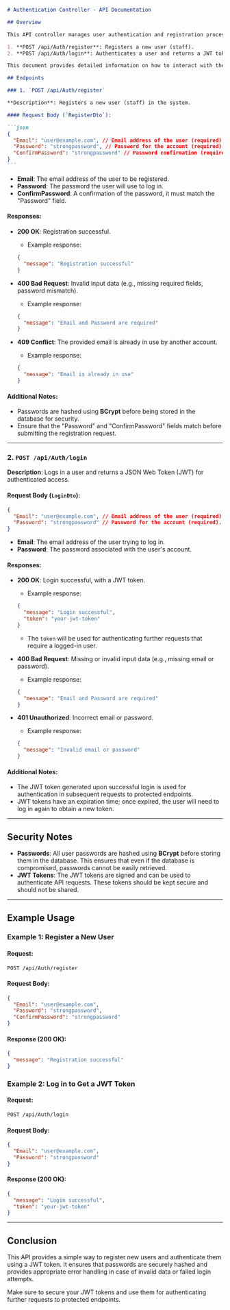 ````markdown
# Authentication Controller - API Documentation

## Overview

This API controller manages user authentication and registration processes. It exposes two key endpoints:

1. **POST /api/Auth/register**: Registers a new user (staff).
2. **POST /api/Auth/login**: Authenticates a user and returns a JWT token.

This document provides detailed information on how to interact with these endpoints, including the request body, possible responses, and additional notes about how passwords are handled.

## Endpoints

### 1. `POST /api/Auth/register`

**Description**: Registers a new user (staff) in the system.

#### Request Body (`RegisterDto`):

```json
{
  "Email": "user@example.com", // Email address of the user (required).
  "Password": "strongpassword", // Password for the account (required).
  "ConfirmPassword": "strongpassword" // Password confirmation (required).
}
```
````

- **Email**: The email address of the user to be registered.
- **Password**: The password the user will use to log in.
- **ConfirmPassword**: A confirmation of the password, it must match the "Password" field.

#### Responses:

- **200 OK**: Registration successful.

  - Example response:

  ```json
  {
    "message": "Registration successful"
  }
  ```

- **400 Bad Request**: Invalid input data (e.g., missing required fields, password mismatch).

  - Example response:

  ```json
  {
    "message": "Email and Password are required"
  }
  ```

- **409 Conflict**: The provided email is already in use by another account.
  - Example response:
  ```json
  {
    "message": "Email is already in use"
  }
  ```

#### Additional Notes:

- Passwords are hashed using **BCrypt** before being stored in the database for security.
- Ensure that the "Password" and "ConfirmPassword" fields match before submitting the registration request.

---

### 2. `POST /api/Auth/login`

**Description**: Logs in a user and returns a JSON Web Token (JWT) for authenticated access.

#### Request Body (`LoginDto`):

```json
{
  "Email": "user@example.com", // Email address of the user (required).
  "Password": "strongpassword" // Password for the account (required).
}
```

- **Email**: The email address of the user trying to log in.
- **Password**: The password associated with the user's account.

#### Responses:

- **200 OK**: Login successful, with a JWT token.

  - Example response:

  ```json
  {
    "message": "Login successful",
    "token": "your-jwt-token"
  }
  ```

  - The `token` will be used for authenticating further requests that require a logged-in user.

- **400 Bad Request**: Missing or invalid input data (e.g., missing email or password).

  - Example response:

  ```json
  {
    "message": "Email and Password are required"
  }
  ```

- **401 Unauthorized**: Incorrect email or password.
  - Example response:
  ```json
  {
    "message": "Invalid email or password"
  }
  ```

#### Additional Notes:

- The JWT token generated upon successful login is used for authentication in subsequent requests to protected endpoints.
- JWT tokens have an expiration time; once expired, the user will need to log in again to obtain a new token.

---

## Security Notes

- **Passwords**: All user passwords are hashed using **BCrypt** before storing them in the database. This ensures that even if the database is compromised, passwords cannot be easily retrieved.
- **JWT Tokens**: The JWT tokens are signed and can be used to authenticate API requests. These tokens should be kept secure and should not be shared.

---

## Example Usage

### Example 1: Register a New User

#### Request:

```bash
POST /api/Auth/register
```

#### Request Body:

```json
{
  "Email": "user@example.com",
  "Password": "strongpassword",
  "ConfirmPassword": "strongpassword"
}
```

#### Response (200 OK):

```json
{
  "message": "Registration successful"
}
```

### Example 2: Log in to Get a JWT Token

#### Request:

```bash
POST /api/Auth/login
```

#### Request Body:

```json
{
  "Email": "user@example.com",
  "Password": "strongpassword"
}
```

#### Response (200 OK):

```json
{
  "message": "Login successful",
  "token": "your-jwt-token"
}
```

---

## Conclusion

This API provides a simple way to register new users and authenticate them using a JWT token. It ensures that passwords are securely hashed and provides appropriate error handling in case of invalid data or failed login attempts.

Make sure to secure your JWT tokens and use them for authenticating further requests to protected endpoints.

```

```

